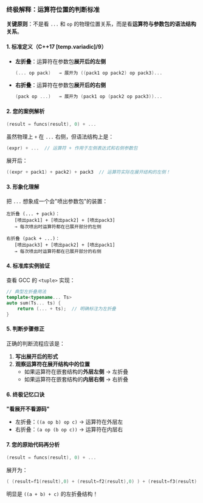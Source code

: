 
### **终极解释：运算符位置的判断标准**
**关键原则**：不是看 `...` 和 `op` 的物理位置关系，而是看**运算符与参数包的语法结构关系**。

#### 1. 标准定义（C++17 [temp.variadic]/9）
- **左折叠**：运算符在参数包**展开后的左侧**  
  ```cpp
  (... op pack)   → 展开为 ((pack1 op pack2) op pack3)...
  ```
- **右折叠**：运算符在参数包**展开后的右侧**  
  ```cpp
  (pack op ...)   → 展开为 (pack1 op (pack2 op pack3))...
  ```

#### 2. 您的案例解析
```cpp
(result = funcs(result), 0) + ...
```
虽然物理上 `+` 在 `...` 右侧，但语法结构上是：
```cpp
(expr) + ...  // 运算符 + 作用于左侧表达式和右侧参数包
```
展开后：
```cpp
((expr + pack1) + pack2) + pack3  // 运算符实际在展开结构的左侧！
```

#### 3. 形象化理解
把 `...` 想象成一个会"喷出参数包"的装置：
```text
左折叠 (... + pack)：
   [喷出pack1] + [喷出pack2] + [喷出pack3] 
   → 每次喷出时运算符都在已展开部分的左侧

右折叠 (pack + ...)：
   [喷出pack3] + [喷出pack2] + [喷出pack1] 
   → 每次喷出时运算符都在已展开部分的右侧
```

#### 4. 标准库实例验证
查看 GCC 的 `<tuple>` 实现：
```cpp
// 典型左折叠用法
template<typename... Ts>
auto sum(Ts... ts) {
    return (... + ts);  // 明确标注为左折叠
}
```

#### 5. 判断步骤修正
正确的判断流程应该是：
1. **写出展开后的形式**
2. **观察运算符在展开结构中的位置**
   - 如果运算符在嵌套结构的**外层左侧** → 左折叠
   - 如果运算符在嵌套结构的**内层右侧** → 右折叠

#### 6. 终极记忆口诀
**"看展开不看源码"**  
- 左折叠：`((a op b) op c)` → 运算符在外层左
- 右折叠：`(a op (b op c))` → 运算符在内层右

#### 7. 您的原始代码再分析
```cpp
(result = funcs(result), 0) + ...
```
展开为：
```cpp
( (result=f1(result),0) + (result=f2(result),0) ) + (result=f3(result),0)
```
明显是 `((a + b) + c)` 的左折叠结构！

